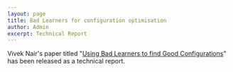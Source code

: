 ```yaml
---
layout: page
title: Bad Learners for configuration optimisation
author: Admin
excerpt: Technical Report
---
```


Vivek Nair's paper titled "[Using Bad Learners to find Good Configurations](https://arxiv.org/abs/1702.05701)" has been released as a technical report.
